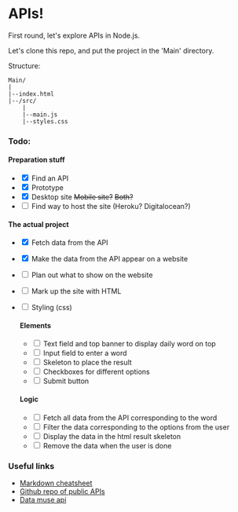 # APIs!

First round, let's explore APIs in Node.js.

Let's clone this repo, and put the project in the 'Main' directory.

Structure: 

    Main/
    |
    |--index.html
    |--/src/
        |
        |--main.js
        |--styles.css

### Todo: 

#### Preparation stuff 
 - <input type="checkbox" checked /> Find an API
 - <input type="checkbox" checked /> Prototype
 - <input type="checkbox" checked /> Desktop site ~~Mobile site?~~  ~~Both?~~
 - <input type="checkbox" unchecked /> Find way to host the site (Heroku? Digitalocean?)

#### The actual project
 - <input type="checkbox" checked /> Fetch data from the API
- <input type="checkbox" checked /> Make the data from the API appear on a website

- <input type="checkbox" unchecked  /> Plan out what to show on the website
- <input type="checkbox" unchecked /> Mark up the site with HTML
- <input type="checkbox" unchecked /> Styling (css)


    #### Elements
    - <input type="checkbox" unchecked /> Text field and top banner to display daily word on top
    - <input type="checkbox" unchecked /> Input field to enter a word
    - <input type="checkbox" unchecked /> Skeleton to place the result 
    - <input type="checkbox" unchecked /> Checkboxes for different options
    - <input type="checkbox" unchecked /> Submit button

    #### Logic
    - <input type="checkbox" unchecked /> Fetch all data from the API corresponding to the word
    - <input type="checkbox" unchecked /> Filter the data corresponding to the options from the user
    - <input type="checkbox" unchecked /> Display the data in the html result skeleton
    - <input type="checkbox" unchecked /> Remove the data when the user is done




 ### Useful links

- [Markdown cheatsheet](https://github.com/adam-p/markdown-here/wiki/Markdown-Cheatsheet)
 - [Github repo of public APIs](https://github.com/public-apis/public-apis)
 - [Data muse api](https://www.datamuse.com/api/)

 
